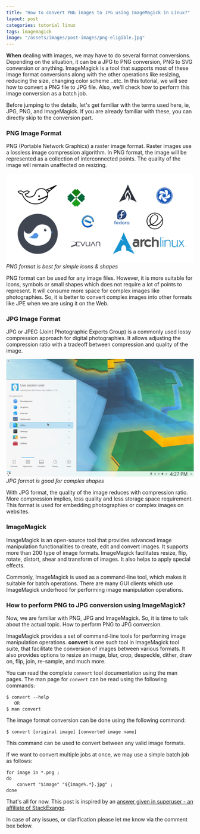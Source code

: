 ```yaml
---
title: "How to convert PNG images to JPG using ImageMagick in Linux?"
layout: post
categories: tutorial linux
tags: imagemagick
image: "/assets/images/post-images/png-eligible.jpg"
---
```


**When** dealing with images, we may have to do several format conversions. Depending on the situation, it can be a JPG to PNG conversion, PNG to SVG conversion or anything. ImageMagick is a tool that supports most of these image format conversions along with the other operations like resizing, reducing the size, changing color scheme ..etc. In this tutorial, we will see how to convert a PNG file to JPG file. Also, we'll check how to perform this image conversion as a batch job.

Before jumping to the details, let's get familiar with the terms used here, ie, JPG, PNG, and ImageMagick. If you are already familiar with these, you can directly skip to the conversion part.

### PNG Image Format
PNG (Portable Network Graphics) a raster image format. Raster images use a lossless image compression algorithm. In PNG format, the image will be represented as a collection of interconnected points. The quality of the image will remain unaffected on resizing.

![PNG format is good for simple images](/assets/images/post-images/png-eligible.jpg)
*PNG format is best for simple icons & shapes*

PNG format can be used for any image files. However, it is more suitable for icons, symbols or small shapes which does not require a lot of points to represent. It will consume more space for complex images like photographies. So, it is better to convert complex images into other formats like JPE when we are using it on the Web.

### JPG Image Format
JPG or JPEG (Joint Photographic Experts Group) is a commonly used lossy compression approach for digital photographies. It allows adjusting the compression ratio with a tradeoff between compression and quality of the image.

![JPG format is suitable for complex images](/assets/images/post-images/kde-neon-5.10.jpg)
*JPG format is good for complex shapes*

With JPG format, the quality of the image reduces with compression ratio. More compression implies, less quality and less storage space requirement. This format is used for embedding photographies or complex images on websites.

### ImageMagick
ImageMagick is an open-source tool that provides advanced image manipulation functionalities to create, edit and convert images. It supports more than 200 type of image formats. ImageMagick facilitates resize, flip, rotate, distort, shear and transform of images. It also helps to apply special effects.

Commonly, ImageMagick is used as a command-line tool, which makes it suitable for batch operations. There are many GUI clients which use ImageMagick underhood for performing image manipulation operations.

### How to perform PNG to JPG conversion using ImageMagick?
Now, we are familiar with PNG, JPG and ImageMagick. So, it is time to talk about the actual topic. How to perform PNG to JPG conversion.

ImageMagick provides a set of command-line tools for performing image manipulation operations. **convert** is one such tool in ImageMagick tool suite, that facilitate the conversion of images between various formats. It also provides options to resize an image, blur, crop, despeckle, dither, draw on, flip, join, re-sample, and much more.

You can read the complete `convert` tool documentation using the man pages. The man page for `convert` can be read using the following commands:
```
$ convert --help
   OR
$ man convert
```
The image format conversion can be done using the following command:
```
$ convert [original image] [converted image name]
```
This command can be used to convert between any valid image formats.

If we want to convert multiple jobs at once, we may use a simple batch job as follows:
```
for image in *.png ; 
do 
    convert "$image" "${image%.*}.jpg" ;
done
```

That's all for now. This post is inspired by an [answer given in superuser - an affiliate of StackExange](https://superuser.com/questions/71028/batch-converting-png-to-jpg-in-linux).

In case of any issues, or clarification please let me know via the comment box below.
